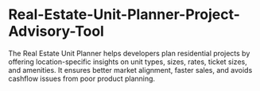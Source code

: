 # Real-Estate-Unit-Planner-Project-Advisory-Tool
The Real Estate Unit Planner helps developers plan residential projects by offering location-specific insights on unit types, sizes, rates, ticket sizes, and amenities. It ensures better market alignment, faster sales, and avoids cashflow issues from poor product planning.
